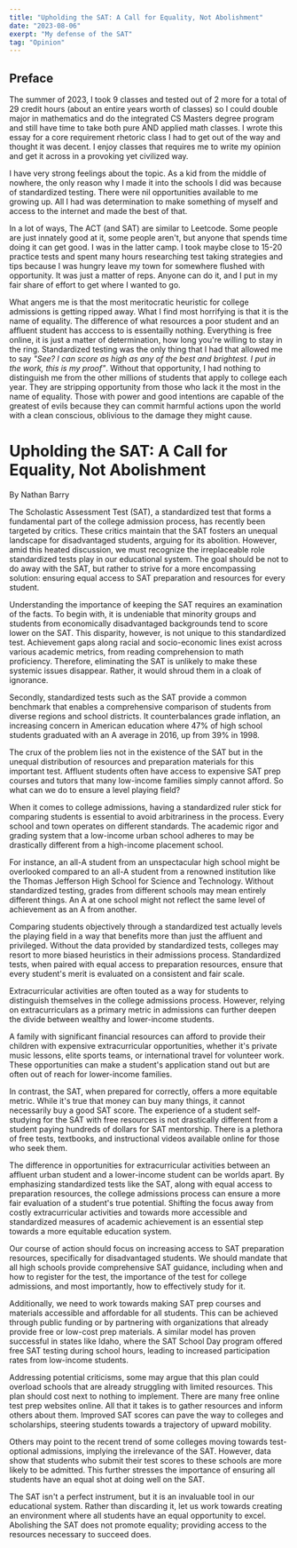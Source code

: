 ```yaml
---
title: "Upholding the SAT: A Call for Equality, Not Abolishment"
date: "2023-08-06"
exerpt: "My defense of the SAT"
tag: "Opinion"
---
```


## Preface

The summer of 2023, I took 9 classes and tested out of 2 more for a total of 29 credit hours (about an entire years worth of classes) so I could double major in mathematics and do the integrated CS Masters degree program and still have time to take both pure AND applied math classes. I wrote this essay for a core requirement rhetoric class I had to get out of the way and thought it was decent. I enjoy classes that requires me to write my opinion and get it across in a provoking yet civilized way.

I have very strong feelings about the topic. As a kid from the middle of nowhere, the only reason why I made it into the schools I did was because of standardized testing. There were nil opportunities available to me growing up. All I had was determination to make something of myself and access to the internet and made the best of that.

In a lot of ways, The ACT (and SAT) are similar to Leetcode. Some people are just innately good at it, some people aren't, but anyone that spends time doing it can get good. I was in the latter camp. I took maybe close to 15-20 practice tests and spent many hours researching test taking strategies and tips because I was hungry leave my town for somewhere flushed with opportunity. It was just a matter of reps. Anyone can do it, and I put in my fair share of effort to get where I wanted to go.

What angers me is that the most meritocratic heuristic for college admissions is getting ripped away. What I find most horrifying is that it is the name of equality. The difference of what resources a poor student and an affluent student has acccess to is essentailly nothing. Everything is free online, it is just a matter of determination, how long you're willing to stay in the ring. Standardized testing was the only thing that I had that allowed me to say *"See? I can score as high as any of the best and brightest. I put in the work, this is my proof"*. Without that opportunity, I had nothing to distinguish me from the other millions of students that apply to college each year. They are stripping opportunity from those who lack it the most in the name of equality. Those with power and good intentions are capable of the greatest of evils because they can commit harmful actions upon the world with a clean conscious, oblivious to the damage they might cause. 

# Upholding the SAT: A Call for Equality, Not Abolishment

By Nathan Barry

The Scholastic Assessment Test (SAT), a standardized test that forms a fundamental part of the college admission process, has recently been targeted by critics. These critics maintain that the SAT fosters an unequal landscape for disadvantaged students, arguing for its abolition. However, amid this heated discussion, we must recognize the irreplaceable role standardized tests play in our educational system. The goal should be not to do away with the SAT, but rather to strive for a more encompassing solution: ensuring equal access to SAT preparation and resources for every student.

Understanding the importance of keeping the SAT requires an examination of the facts. To begin with, it is undeniable that minority groups and students from economically disadvantaged backgrounds tend to score lower on the SAT. This disparity, however, is not unique to this standardized test. Achievement gaps along racial and socio-economic lines exist across various academic metrics, from reading comprehension to math proficiency. Therefore, eliminating the SAT is unlikely to make these systemic issues disappear. Rather, it would shroud them in a cloak of ignorance.

Secondly, standardized tests such as the SAT provide a common benchmark that enables a comprehensive comparison of students from diverse regions and school districts. It counterbalances grade inflation, an increasing concern in American education where 47% of high school students graduated with an A average in 2016, up from 39% in 1998.

The crux of the problem lies not in the existence of the SAT but in the unequal distribution of resources and preparation materials for this important test. Affluent students often have access to expensive SAT prep courses and tutors that many low-income families simply cannot afford. So what can we do to ensure a level playing field?

When it comes to college admissions, having a standardized ruler stick for comparing students is essential to avoid arbitrariness in the process. Every school and town operates on different standards. The academic rigor and grading system that a low-income urban school adheres to may be drastically different from a high-income placement school.

For instance, an all-A student from an unspectacular high school might be overlooked compared to an all-A student from a renowned institution like the Thomas Jefferson High School for Science and Technology. Without standardized testing, grades from different schools may mean entirely different things. An A at one school might not reflect the same level of achievement as an A from another.

Comparing students objectively through a standardized test actually levels the playing field in a way that benefits more than just the affluent and privileged. Without the data provided by standardized tests, colleges may resort to more biased heuristics in their admissions process. Standardized tests, when paired with equal access to preparation resources, ensure that every student's merit is evaluated on a consistent and fair scale.

Extracurricular activities are often touted as a way for students to distinguish themselves in the college admissions process. However, relying on extracurriculars as a primary metric in admissions can further deepen the divide between wealthy and lower-income students.

A family with significant financial resources can afford to provide their children with expensive extracurricular opportunities, whether it's private music lessons, elite sports teams, or international travel for volunteer work. These opportunities can make a student's application stand out but are often out of reach for lower-income families.

In contrast, the SAT, when prepared for correctly, offers a more equitable metric. While it's true that money can buy many things, it cannot necessarily buy a good SAT score. The experience of a student self-studying for the SAT with free resources is not drastically different from a student paying hundreds of dollars for SAT mentorship. There is a plethora of free tests, textbooks, and instructional videos available online for those who seek them.

The difference in opportunities for extracurricular activities between an affluent urban student and a lower-income student can be worlds apart. By emphasizing standardized tests like the SAT, along with equal access to preparation resources, the college admissions process can ensure a more fair evaluation of a student's true potential. Shifting the focus away from costly extracurricular activities and towards more accessible and standardized measures of academic achievement is an essential step towards a more equitable education system.

Our course of action should focus on increasing access to SAT preparation resources, specifically for disadvantaged students. We should mandate that all high schools provide comprehensive SAT guidance, including when and how to register for the test, the importance of the test for college admissions, and most importantly, how to effectively study for it. 

Additionally, we need to work towards making SAT prep courses and materials accessible and affordable for all students. This can be achieved through public funding or by partnering with organizations that already provide free or low-cost prep materials. A similar model has proven successful in states like Idaho, where the SAT School Day program offered free SAT testing during school hours, leading to increased participation rates from low-income students.

Addressing potential criticisms, some may argue that this plan could overload schools that are already struggling with limited resources. This plan should cost next to nothing to implement. There are many free online test prep websites online. All that it takes is to gather resources and inform others about them. Improved SAT scores can pave the way to colleges and scholarships, steering students towards a trajectory of upward mobility. 

Others may point to the recent trend of some colleges moving towards test-optional admissions, implying the irrelevance of the SAT. However, data show that students who submit their test scores to these schools are more likely to be admitted. This further stresses the importance of ensuring all students have an equal shot at doing well on the SAT.

The SAT isn't a perfect instrument, but it is an invaluable tool in our educational system. Rather than discarding it, let us work towards creating an environment where all students have an equal opportunity to excel. Abolishing the SAT does not promote equality; providing access to the resources necessary to succeed does.
